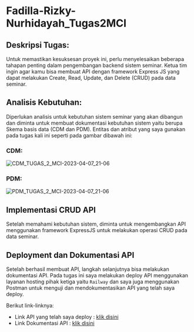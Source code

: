 # Fadilla-Rizky-Nurhidayah_Tugas2MCI

## Deskripsi Tugas: ##
Untuk memastikan kesuksesan proyek ini, perlu menyelesaikan beberapa tahapan penting dalam pengembangan backend sistem seminar. Ketua tim ingin agar kamu bisa membuat API dengan framework Express JS yang dapat melakukan Create, Read, Update, dan Delete (CRUD) pada data seminar.

## Analisis Kebutuhan: ##
Diperlukan analisis untuk kebutuhan sistem seminar yang akan dibangun dan diminta untuk membuat dokumentasi kebutuhan sistem yaitu berupa Skema basis data (CDM dan PDM). Entitas dan atribut yang saya gunakan pada tugas kali ini seperti pada gambar dibawah ini:

### CDM: ###
![CDM_TUGAS_2_MCI-2023-04-07_21-06](https://user-images.githubusercontent.com/91003946/230772216-75c333b5-95ba-4a72-8b2f-b8660ebde1f2.png)

### PDM: ###
![PDM_TUGAS_2_MCI-2023-04-07_21-06](https://user-images.githubusercontent.com/91003946/230772218-de917549-d784-41e0-85d2-8a36b5ca03f0.png)

## Implementasi CRUD API ##
Setelah memahami kebutuhan sistem, diminta untuk mengembangkan API menggunakan framework ExpressJS untuk melakukan operasi CRUD pada data seminar.

## Deployment dan Dokumentasi API ##
Setelah berhasil membuat API, langkah selanjutnya bisa melakukan dokumentasi API. Pada tugas ini saya melakukan deploy API menggunakan layanan hosting pihak ketiga yaitu `Railway` dan saya juga menggunakan Postman untuk menguji dan mendokumentasikan API yang telah saya deploy.
 
 Berikut link-linknya:
 - Link API yang telah saya deploy : [klik disini](https://fadilla-rizkytugas2mci-production.up.railway.app/)
 - Link Dokumentasi API : [klik disini](https://documenter.getpostman.com/view/26667185/2s93XsY6Uf)
